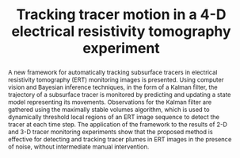---
title: "Tracking tracer motion in a 4-D electrical resistivity tomography experiment"
pubDate : 2016-05-01
year: "2016"

# Authors. Comma separated list, e.g. `["Bob Smith, David Jones"]`.
authors: "W.O.C. Ward, P.B. Wilkinson, J.E. Chambers, H. Nilsson, O. Kuras, L. Bai"

# Publication name and optional abbreviated version.
publication: "Water Resources Research"
publication_short: "WRR"

# Abstract and optional shortened version.
abstract: "A new framework for automatically tracking subsurface tracers in electrical resistivity tomography (ERT) monitoring images is presented. Using computer vision and Bayesian inference techniques, in the form of a Kalman filter, the trajectory of a subsurface tracer is monitored by predicting and updating a state model representing its movements. Observations for the Kalman filter are gathered using the maximally stable volumes algorithm, which is used to dynamically threshold local regions of an ERT image sequence to detect the tracer at each time step. The application of the framework to the results of 2-D and 3-D tracer monitoring experiments show that the proposed method is effective for detecting and tracking tracer plumes in ERT images in the presence of noise, without intermediate manual intervention."
abstract_short: ""

# Links (optional)
url_pdf: "http://nora.nerc.ac.uk/514215/1/Ward_et_al-2016-Water_Resources_Research.pdf"

doi: "10.1002/2015WR017958"


---